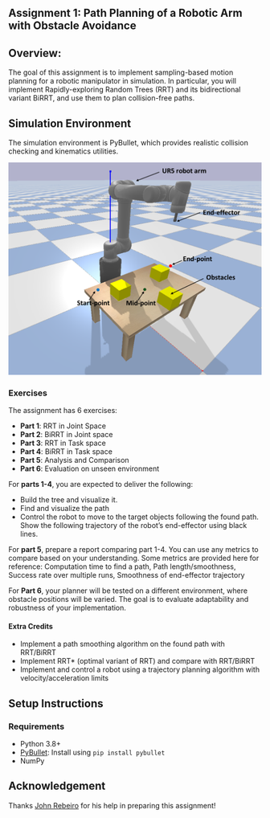 ## Assignment 1: Path Planning of a Robotic Arm with Obstacle Avoidance  

## Overview:  
The goal of this assignment is to implement sampling-based motion planning for a robotic manipulator in simulation. In particular, you will implement Rapidly-exploring Random Trees (RRT) and its bidirectional variant BiRRT, and use them to plan collision-free paths.

## Simulation Environment  

The simulation environment is PyBullet, which provides realistic collision checking and kinematics utilities. 
<p align="center">
  <img src="env.png" alt="Simulation Environment" width="600"/>
</p>

### Exercises  
The assignment has 6 exercises:

* **Part 1**: RRT in Joint Space
* **Part 2**: BiRRT in Joint space
* **Part 3**: RRT in Task space
* **Part 4**: BiRRT in Task space
* **Part 5**: Analysis and Comparison
* **Part 6**: Evaluation on unseen environment
	
For **parts 1-4**, you are expected to deliver the following:
* Build the tree and visualize it. 
* Find and visualize the path
* Control the robot to move to the target objects following the found path. Show the following trajectory of the robot’s end-effector using black lines.

For **part 5**, prepare a report comparing part 1-4. You can use any metrics to compare based on your understanding. Some metrics are provided here for reference: Computation time to find a path, Path length/smoothness, Success rate over multiple runs, Smoothness of end-effector trajectory

For **Part 6**, your planner will be tested on a different environment, where obstacle positions will be varied. The goal is to evaluate adaptability and robustness of your implementation.

#### Extra Credits

- Implement a path smoothing algorithm on the found path with RRT/BiRRT
- Implement RRT* (optimal variant of RRT) and compare with RRT/BiRRT
- Implement and control a robot using a trajectory planning algorithm with velocity/acceleration limits
 
## Setup Instructions  

### Requirements  
- Python 3.8+  
- [PyBullet](https://pybullet.org): Install using `pip install pybullet`
- NumPy 

## Acknowledgement
Thanks [John Rebeiro](https://github.com/johnreb20) for his help in preparing this assignment!

